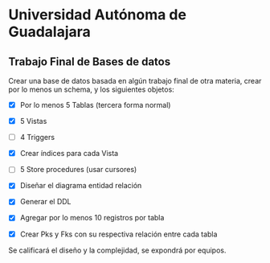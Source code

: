 # Universidad Autónoma de Guadalajara

## Trabajo Final de Bases de datos

Crear una base de datos basada en algún trabajo final de otra materia, crear por lo menos un schema, y los siguientes objetos:

- [x] Por lo menos 5 Tablas (tercera forma normal)
- [x] 5 Vistas
- [ ] 4 Triggers
- [x] Crear índices para cada Vista
- [ ] 5 Store procedures (usar cursores)
- [x] Diseñar el diagrama entidad relación

- [x] Generar el DDL
- [x] Agregar por lo menos 10 registros por tabla
- [x] Crear Pks y Fks con su respectiva relación entre cada tabla

Se calificará el diseño y la complejidad, se expondrá por equipos.
